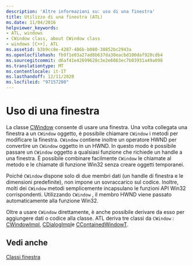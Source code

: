 ```yaml
---
description: 'Altre informazioni su: uso di una finestra'
title: Utilizzo di una finestra (ATL)
ms.date: 11/04/2016
helpviewer_keywords:
- ATL, windows
- CWindow class, about CWindow class
- windows [C++], ATL
ms.assetid: b3b9cc8e-4287-486b-b080-38852bc2943a
ms.openlocfilehash: fb9f1e03a27ad8b637da30eacbd100daf920cdb4
ms.sourcegitcommit: d6af41e42699628c3e2e6063ec7b03931a49a098
ms.translationtype: MT
ms.contentlocale: it-IT
ms.lasthandoff: 12/11/2020
ms.locfileid: "97157280"
---
```

# <a name="using-a-window"></a>Uso di una finestra

La classe [CWindow](../atl/reference/cwindow-class.md) consente di usare una finestra. Una volta collegata una finestra a un `CWindow` oggetto, è possibile chiamare `CWindow` i metodi per modificare la finestra. `CWindow` contiene inoltre un operatore HWND per convertire un `CWindow` oggetto in un HWND. In questo modo è possibile passare un `CWindow` oggetto a qualsiasi funzione che richiede un handle a una finestra. È possibile combinare facilmente `CWindow` le chiamate al metodo e le chiamate di funzione Win32 senza creare oggetti temporanei.

Poiché `CWindow` dispone solo di due membri dati (un handle di finestra e le dimensioni predefinite), non impone un sovraccarico sul codice. Inoltre, molti dei `CWindow` metodi semplicemente incapsulano le funzioni API Win32 corrispondenti. Utilizzando `CWindow` , il membro HWND viene passato automaticamente alla funzione Win32.

Oltre a usare `CWindow` direttamente, è anche possibile derivare da esso per aggiungere dati o codice alla classe. ATL deriva tre classi da `CWindow` : [CWindowImpl](../atl/implementing-a-window.md), [CDialogImpl](../atl/implementing-a-dialog-box.md)e [CContainedWindowT](../atl/using-contained-windows.md).

## <a name="see-also"></a>Vedi anche

[Classi finestra](../atl/atl-window-classes.md)

